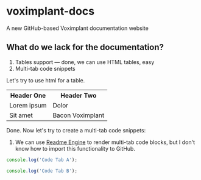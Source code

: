 # voximplant-docs
A new GitHub-based Voximplant documentation website

## What do we lack for the documentation?
1. Tables support — done, we can use HTML tables, easy
1. Multi-tab code snippets

Let's try to use html for a table.

<table>
  <tr>
    <th>Header One</th>
    <th>Header Two</th>
  </tr>
  <tr>
    <td>Lorem ipsum</td>
    <td>Dolor</td>
  </tr>
  <tr>
    <td>Sit amet</td>
    <td>Bacon Voximplant</td>
  </tr>
</table>

Done. Now let's try to create a multi-tab code snippets:

1. We can use [Readme Engine](https://rdmd.readme.io/docs/getting-started) to render multi-tab code blocks, but I don't know how to import this functionality to GitHub.

```javascript I'm A tab
console.log('Code Tab A');
```
```javascript I'm tab B
console.log('Code Tab B');
```
